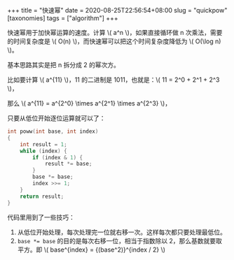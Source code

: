 +++
title = "快速幂"
date = 2020-08-25T22:56:54+08:00
slug = "quickpow"
[taxonomies]
tags = ["algorithm"]
+++

快速幂用于加快幂运算的速度。计算 \\( a^n \\)，如果直接循环做 n 次乘法，需要的时间复杂度是 \\( O(n) \\)，而快速幂可以把这个时间复杂度降低为 \\( O(\log n) \\)。

基本思路其实是把 n 拆分成 2 的幂次方。

比如要计算 \\( a^{11} \\)，11 的二进制是 1011，也就是：\\( 11 = 2^0 + 2^1 + 2^3 \\)，

那么 \\( a^{11} = a^{2^0} \times a^{2^1} \times a^{2^3} \\)，

只要从低位开始逐位运算就可以了：

```c
int poww(int base, int index)
{
    int result = 1;
    while (index) {
        if (index & 1) {
            result *= base;
        }
        base *= base;
        index >>= 1;
    }
    return result;
}
```

代码里用到了一些技巧：

1. 从低位开始处理，每次处理完一位就右移一次。这样每次都只要处理最低位。
2. `base *= base` 的目的是每次右移一位，相当于指数除以 2，那么基数就要取平方。即 \\( base^{index} = {(base^2)}^{index / 2} \\)
